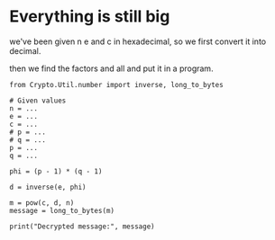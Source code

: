 # Everything is still big

we've been given n e and c in hexadecimal, so we first convert it into decimal.

then we find the factors and all and put it in a program.

```
from Crypto.Util.number import inverse, long_to_bytes

# Given values
n = ...  
e = ...  
c = ...  
# p = ...
# q = ...
p = ...
q = ...

phi = (p - 1) * (q - 1)

d = inverse(e, phi)

m = pow(c, d, n)
message = long_to_bytes(m)

print("Decrypted message:", message)
```
